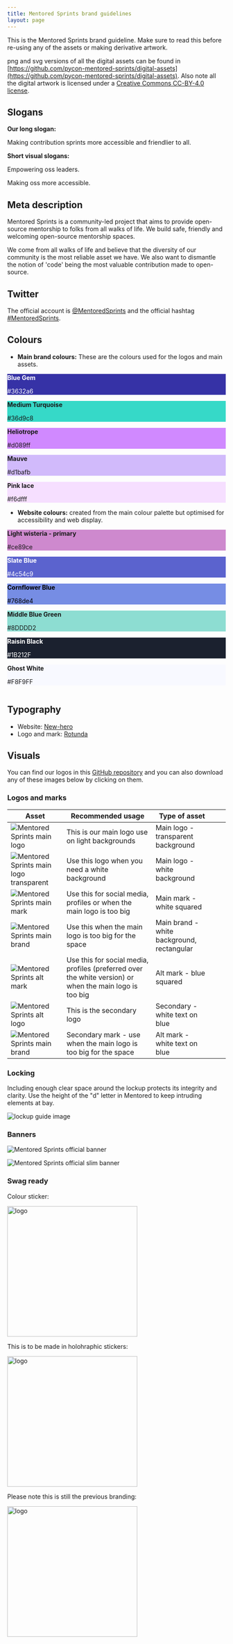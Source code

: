 ```yaml
---
title: Mentored Sprints brand guidelines
layout: page
---
```


This is the Mentored Sprints brand guideline. Make sure to read this before re-using any of the assets or making derivative artwork.

png and svg versions of all the digital assets can be found in [https://github.com/pycon-mentored-sprints/digital-assets](https://github.com/pycon-mentored-sprints/digital-assets). Also note all the digital artwork is licensed under a [Creative Commons CC-BY-4.0 license](http://creativecommons.org/licenses/by/4.0/).

## Slogans

**Our long slogan:**

Making contribution sprints more accessible and friendlier to all.

**Short visual slogans:**

Empowering oss leaders.

Making oss more accessible.

## Meta description

Mentored Sprints is a community-led project that aims to provide open-source mentorship to folks from all walks of life.
We build safe, friendly and welcoming open-source mentorship spaces.

We come from all walks of life and believe that the diversity of our community is the most reliable asset we have. We also want to dismantle the notion of 'code' being the most valuable contribution made to open-source.
## Twitter 

The official account is [@MentoredSprints](https://twitter.com/MentoredSprints)
and the official hashtag [#MentoredSprints](https://twitter.com/search?q=%23MentoredSprints).

## Colours

- **Main brand colours:** These are the colours used for the logos and main assets.

<div class="box" style="background-color:#3632a6">
  <b style='color:white'>Blue Gem</b>
  <p style='color:white'>#3632a6</p>
</div>
<div class="box" style="background-color:#36d9c8">
  <b >Medium Turquoise</b>
  <p >#36d9c8</p>
</div>
<div class="box" style="background-color:#d089ff">
  <b >Heliotrope</b>
  <p >#d089ff</p>
</div>
<div class="box" style="background-color:#d1bafb">
  <b >Mauve</b>
  <p >#d1bafb</p>
</div>
<div class="box" style="background-color:#f6dfff">
  <b >Pink lace</b>
  <p >#f6dfff</p>
</div>

- **Website colours:** created from the main colour palette but optimised for accessibility and web display.

<div class="columns is-multiline">
  <div class="column is-one-quarter">
    <div class="box" style="background-color:#ce89ce">
      <b >Light wisteria - primary</b>
      <br>
      <p >#ce89ce</p>
    </div>
    <div class="box" style="background-color:#5b63ce">
      <b style='color:white'>Slate Blue</b>
      <br>
      <p style='color:white'>#4c54c9</p>
    </div>
    <div class="box" style="background-color:#768de4">
      <b style='color:black'>Cornflower Blue</b>
      <br>
      <p style='color:black'>#768de4</p>
    </div>
    <div class="box" style="background-color:#8DDDD2">
      <b >Middle Blue Green</b>
      <br>
      <p >#8DDDD2</p>
    </div>
    <div class="box" style="background-color:#1B212F">
      <b style='color:white'>Raisin Black</b>
      <br>
      <p style='color:white'>#1B212F</p>
    </div>
    <div class="box" style="background-color:#F8F9FF">
      <b >Ghost White</b>
      <br>
      <p >#F8F9FF</p>
    </div>
  </div>
</div>

## Typography

- Website: [New-hero](https://newlyn.com/fonts/new-hero/)
- Logo and mark: [Rotunda](https://befonts.com/rotunda-font.html)

## Visuals

You can find our logos in this [GitHub repository](https://github.com/pycon-mentored-sprints/digital-assets) and you can also download any of these images below by clicking on them.

### Logos and marks

| Asset                                                                                                       | Recommended usage                                                                                       | Type of asset                              |   |   |
|-------------------------------------------------------------------------------------------------------------|---------------------------------------------------------------------------------------------------------|--------------------------------------------|---|---|
| ![Mentored Sprints main logo](https://github.com/pycon-mentored-sprints/digital-assets/blob/master/logos/MS_logo_transparent.png?raw=true) | This is our main logo use on light backgrounds                                                          | Main logo - transparent background         |   |   |
| ![Mentored Sprints main logo transparent](https://github.com/pycon-mentored-sprints/digital-assets/blob/master/logos/MS_logo_white.png?raw=true)      | Use this logo when you need a white background                                                          | Main logo - white background               |   |   |
| ![Mentored Sprints main mark](https://github.com/pycon-mentored-sprints/digital-assets/blob/master/logos/MS_mark_squared.png?raw=true)   | Use this for social media, profiles or when the main logo is too big                                    | Main mark - white squared                  |   |   |
| ![Mentored Sprints main brand](https://github.com/pycon-mentored-sprints/digital-assets/blob/master/logos/MS_brand_white.png?raw=true)      | Use this when the main logo is too big for the space                                                    | Main brand - white background, rectangular |   |   |
| ![Mentored Sprints alt mark](https://github.com/pycon-mentored-sprints/digital-assets/blob/master/logos/MS_altmark_squared.png?raw=true)  | Use this for social media, profiles (preferred over the white version) or when the main logo is too big | Alt mark - blue squared                    |   |   |
| ![Mentored Sprints alt logo](https://github.com/pycon-mentored-sprints/digital-assets/blob/master/logos/MS_altlogo_blue.png?raw=true)     | This is the secondary logo                                                                              | Secondary - white text on blue             |   |   |
| ![Mentored Sprints main brand](https://github.com/pycon-mentored-sprints/digital-assets/blob/master/logos/MS_altbrand_blue.png?raw=true)    | Secondary mark - use when the main logo is too big for the space                                        | Alt mark - white text on blue              |   |   |

### Locking

Including enough clear space around the lockup protects its integrity and clarity. Use the height of the "d" letter in Mentored to keep intruding elements at bay.

![lockup guide image](https://github.com/pycon-mentored-sprints/digital-assets/blob/master/logos/logo_locking.png?raw=true)

### Banners

![Mentored Sprints official banner](https://github.com/pycon-mentored-sprints/digital-assets/blob/master/logos/banners/banner.png?raw=true)

![Mentored Sprints official slim  banner](https://github.com/pycon-mentored-sprints/digital-assets/blob/master/logos/banners/banner-slim.png?raw=true)

### Swag ready

Colour sticker:

<img alt="logo" src="https://github.com/pycon-mentored-sprints/digital-assets/blob/master/logos/swag/sticker.svg?raw=true" width="300">

This is to be made in holohraphic stickers:

<img alt="logo" src="https://github.com/pycon-mentored-sprints/digital-assets/blob/master/logos/swag/sticker_holographic.svg?raw=true" width="300">

Please note this is still the previous branding:

<img alt="logo" src="https://raw.githubusercontent.com/pycon-mentored-sprints/digital-assets/d8ad284d2d687f263bfbce11b6c86cdf72421518/swag/hex-sticker.svg" width="300">
